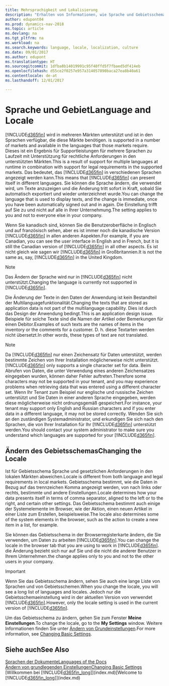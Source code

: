 ```yaml
---
title: Mehrsprachigkeit und Lokalisierung
description: "Erhalten von Informationen, wie Sprache und Gebietsschema die Benutzeroberfläche in Dynamics NAV beeinflussen."
author: edupont04
ms.prod: dynamics-nav-2018
ms.topic: article
ms.devlang: na
ms.tgt_pltfrm: na
ms.workload: na
ms.search.keywords: language, locale, localization, culture
ms.date: 09/01/2017
ms.author: edupont
ms.translationtype: HT
ms.sourcegitcommit: 1dfba8b14019991c95f40ffd5f7fbaed5df414eb
ms.openlocfilehash: d55ce2f0257e957a314057890baca27ea8b40a61
ms.contentlocale: de-at
ms.lasthandoff: 12/01/2017

---
```

# <a name="language-and-locale"></a><span data-ttu-id="07240-103">Sprache und  Gebiet</span><span class="sxs-lookup"><span data-stu-id="07240-103">Language and Locale</span></span>
[!INCLUDE[d365fin](includes/d365fin_md.md)]<span data-ttu-id="07240-104"> wird in mehreren Märkten unterstützt und ist in den Sprachen verfügbar, die diese Märkte benötigen.</span><span class="sxs-lookup"><span data-stu-id="07240-104"> is supported in a number of markets and available in the languages that those markets require.</span></span> <span data-ttu-id="07240-105">Dieses ist ein Ergebnis für Supportleistungen für mehrere Sprachen zu Laufzeit mit Unterstützung für rechtliche Anforderungen in den unterstützten Märkten.</span><span class="sxs-lookup"><span data-stu-id="07240-105">This is a result of support for multiple languages at runtime in combination with support for legal requirements in the supported markets.</span></span> <span data-ttu-id="07240-106">Das bedeutet, das [!INCLUDE[d365fin](includes/d365fin_md.md)] in verschiedenen Sprachen angezeigt werden kann.</span><span class="sxs-lookup"><span data-stu-id="07240-106">This means that [!INCLUDE[d365fin](includes/d365fin_md.md)] can present itself in different languages.</span></span> <span data-ttu-id="07240-107">Sie können die Sprache ändern, die verwendet wird, um Texte anzuzeigen und die Änderung tritt sofort in Kraft, sobald Sie automatisch exportiert und wieder unterzeichnet wurde.</span><span class="sxs-lookup"><span data-stu-id="07240-107">You can change the language that is used to display texts, and the change is immediate, once you have been automatically signed out and in again.</span></span> <span data-ttu-id="07240-108">Die Einstellung trifft auf Sie zu und nicht auf alle in Ihrer Unternehmung.</span><span class="sxs-lookup"><span data-stu-id="07240-108">The setting applies to you and not to everyone else in your company.</span></span>  

<span data-ttu-id="07240-109">Wenn Sie kanadisch sind, können Sie die Benutzeroberfläche in Englisch und auf französisch sehen, aber es ist immer noch die kanadische Version [!INCLUDE[d365fin](includes/d365fin_md.md)] in allen anderen Aspekten.</span><span class="sxs-lookup"><span data-stu-id="07240-109">For example, if you are Canadian, you can see the user interface in English and in French, but it is still the Canadian version of [!INCLUDE[d365fin](includes/d365fin_md.md)] in all other aspects.</span></span> <span data-ttu-id="07240-110">Es ist nicht gleich wie sagen wir [!INCLUDE[d365fin](includes/d365fin_md.md)] in Großbritannien.</span><span class="sxs-lookup"><span data-stu-id="07240-110">It is not the same as, say, [!INCLUDE[d365fin](includes/d365fin_md.md)] in the United Kingdom.</span></span>  

> [!NOTE]  
>  <span data-ttu-id="07240-111">Das Ändern der Sprache wird nur in [!INCLUDE[d365fin](includes/d365fin_md.md)] nicht unterstützt.</span><span class="sxs-lookup"><span data-stu-id="07240-111">Changing the language is currently not supported in [!INCLUDE[d365fin](includes/d365fin_md.md)].</span></span>

<span data-ttu-id="07240-112">Die Änderung der Texte in den Daten der Anwendung ist kein Bestandteil der Multilanguagefunktionalität.</span><span class="sxs-lookup"><span data-stu-id="07240-112">Changing the texts that are stored as application data is not part of the multilanguage capability.</span></span> <span data-ttu-id="07240-113">Dies ist durch das Design der Anwendung bedingt.</span><span class="sxs-lookup"><span data-stu-id="07240-113">This is an application design issue.</span></span> <span data-ttu-id="07240-114">Beispiele für solche Texte sind die Namen der Artikel oder Bemerkungen für einen Debitor.</span><span class="sxs-lookup"><span data-stu-id="07240-114">Examples of such texts are the names of items in the inventory or the comments for a customer.</span></span> <span data-ttu-id="07240-115">D. h. diese Textarten werden nicht übersetzt.</span><span class="sxs-lookup"><span data-stu-id="07240-115">In other words, these types of text are not translated.</span></span>  

> [!NOTE]  
>  <span data-ttu-id="07240-116">Da  [!INCLUDE[d365fin](includes/d365fin_md.md)] nur einen Zeichensatz für Daten unterstützt, werden bestimmte Zeichen von Ihrer Installation möglicherweise nicht unterstützt.</span><span class="sxs-lookup"><span data-stu-id="07240-116">[!INCLUDE[d365fin](includes/d365fin_md.md)] only supports a single character set for data.</span></span> <span data-ttu-id="07240-117">Beim Abrufen von Daten, die unter Verwendung eines anderen Zeichensatzes eingegeben wurden, können daher Fehler auftreten.</span><span class="sxs-lookup"><span data-stu-id="07240-117">Therefore some characters may not be supported in your tenant, and you may experience problems when retrieving data that was entered using a different character set.</span></span> <span data-ttu-id="07240-118">Wenn Ihr Tenant zum Beispiel nur englische und russische Zeichen unterstützt und Sie Daten in einer anderen Sprache eingegeben, werden diese möglicherweise nicht ordnungsgemäß gespeichert.</span><span class="sxs-lookup"><span data-stu-id="07240-118">For instance, your tenant may support only English and Russian characters and if you enter data in a different language, it may not be stored correctly.</span></span> <span data-ttu-id="07240-119">Wenden Sie sich an den zuständigen Systemadministrator, und erkundigen Sie sich nach den Sprachen, die von Ihrer Installation für Ihr [!INCLUDE[d365fin](includes/d365fin_md.md)] unterstützt werden.</span><span class="sxs-lookup"><span data-stu-id="07240-119">You should contact your system administrator to make sure you understand which languages are supported for your [!INCLUDE[d365fin](includes/d365fin_md.md)].</span></span>  

## <a name="changing-the-locale"></a><span data-ttu-id="07240-120">Ändern des Gebietsschemas</span><span class="sxs-lookup"><span data-stu-id="07240-120">Changing the Locale</span></span>
<span data-ttu-id="07240-121">Ist für Gebietsschema Sprache und gesetzlichen Anforderungen in den lokalen Märkten abweichen.</span><span class="sxs-lookup"><span data-stu-id="07240-121">Locale is different from both language and legal requirements in local markets.</span></span> <span data-ttu-id="07240-122">Gebietsschema bestimmt, wie die Daten in Bezug auf das trennzeichen Komma angezeigt werden, von nach links oder rechts, bestimmte und andere Einstellungen.</span><span class="sxs-lookup"><span data-stu-id="07240-122">Locale determines how your data presents itself in terms of comma separator, aligned to the left or to the right, and certain other settings.</span></span> <span data-ttu-id="07240-123">Das Gebietsschema bestimmt auch einige der Systemelemente im Browser, wie der Aktion, einen neuen Artikel in einer Liste zum Erstellen, beispielsweise.</span><span class="sxs-lookup"><span data-stu-id="07240-123">The locale also determines some of the system elements in the browser, such as the action to create a new item in a list, for example.</span></span>  

<span data-ttu-id="07240-124">Sie können das Gebietsschema in der Browserregisterkarte ändern, die Sie verwenden, um Daten zu arbeiten [!INCLUDE[d365fin](includes/d365fin_md.md)].</span><span class="sxs-lookup"><span data-stu-id="07240-124">You can change the locale in the browser tab that you are using to work in [!INCLUDE[d365fin](includes/d365fin_md.md)].</span></span> <span data-ttu-id="07240-125">die Änderung bezieht sich nur auf Sie  und die nicht die anderer Benutzer in Ihrem Unternehmen.</span><span class="sxs-lookup"><span data-stu-id="07240-125">the change applies only to you and not to the other users in your company.</span></span>  

> [!IMPORTANT]  
>  <span data-ttu-id="07240-126">Wenn Sie das Gebietsschema ändern, sehen Sie auch eine lange Liste von Sprachen und von Gebietsschemen.</span><span class="sxs-lookup"><span data-stu-id="07240-126">When you change the locale, you will see a long list of languages and locales.</span></span> <span data-ttu-id="07240-127">Jedoch nur die Gebietsschemaeinstellung wird in der aktuellen Version von verwendet [!INCLUDE[d365fin](includes/d365fin_md.md)].</span><span class="sxs-lookup"><span data-stu-id="07240-127">However, only the locale setting is used in the current version of [!INCLUDE[d365fin](includes/d365fin_md.md)].</span></span>  

<span data-ttu-id="07240-128">Um das Gebietsschema zu ändern, gehen Sie zum Fenster **Meine Einstellungen**.</span><span class="sxs-lookup"><span data-stu-id="07240-128">To change the locale, go to the **My Settings** window.</span></span> <span data-ttu-id="07240-129">Weitere Informationen finden Sie unter [Ändern von Grundeinstellungen](ui-change-basic-settings.md).</span><span class="sxs-lookup"><span data-stu-id="07240-129">For more information, see [Changing Basic Settings](ui-change-basic-settings.md).</span></span>  

## <a name="see-also"></a><span data-ttu-id="07240-130">Siehe auch</span><span class="sxs-lookup"><span data-stu-id="07240-130">See Also</span></span>  
[<span data-ttu-id="07240-131">Sprachen der Dokumente</span><span class="sxs-lookup"><span data-stu-id="07240-131">Languages of the Docs</span></span>](about-languages.md)  
[<span data-ttu-id="07240-132">Ändern von grundlegenden Einstellungen</span><span class="sxs-lookup"><span data-stu-id="07240-132">Changing Basic Settings</span></span>](ui-change-basic-settings.md)  
<span data-ttu-id="07240-133">[Willkommen bei [!INCLUDE[d365fin_long](includes/d365fin_long_md.md)]](index.md)</span><span class="sxs-lookup"><span data-stu-id="07240-133">[Welcome to [!INCLUDE[d365fin_long](includes/d365fin_long_md.md)]](index.md)</span></span>  

